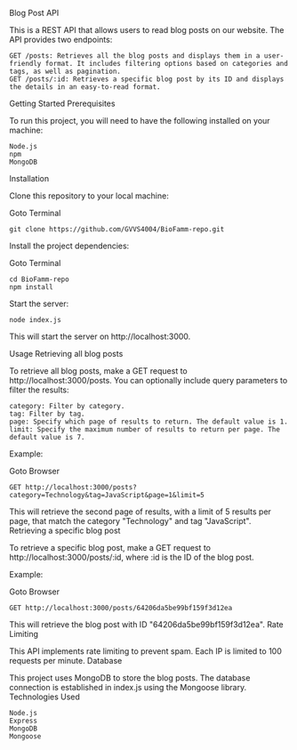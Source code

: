 Blog Post API

This is a REST API that allows users to read blog posts on our website. The API provides two endpoints:

    GET /posts: Retrieves all the blog posts and displays them in a user-friendly format. It includes filtering options based on categories and tags, as well as pagination.
    GET /posts/:id: Retrieves a specific blog post by its ID and displays the details in an easy-to-read format.

Getting Started
Prerequisites

To run this project, you will need to have the following installed on your machine:

    Node.js
    npm
    MongoDB

Installation

Clone this repository to your local machine:

Goto Terminal

    git clone https://github.com/GVVS4004/BioFamm-repo.git

Install the project dependencies:

Goto Terminal

    cd BioFamm-repo
    npm install

Start the server:


    node index.js
  This will start the server on http://localhost:3000.

Usage
Retrieving all blog posts

To retrieve all blog posts, make a GET request to http://localhost:3000/posts. You can optionally include query parameters to filter the results:

    category: Filter by category.
    tag: Filter by tag.
    page: Specify which page of results to return. The default value is 1.
    limit: Specify the maximum number of results to return per page. The default value is 7.

Example:

Goto Browser

    GET http://localhost:3000/posts?category=Technology&tag=JavaScript&page=1&limit=5

This will retrieve the second page of results, with a limit of 5 results per page, that match the category "Technology" and tag "JavaScript".
Retrieving a specific blog post

To retrieve a specific blog post, make a GET request to http://localhost:3000/posts/:id, where :id is the ID of the blog post.

Example:

Goto Browser

    GET http://localhost:3000/posts/64206da5be99bf159f3d12ea

This will retrieve the blog post with ID "64206da5be99bf159f3d12ea".
Rate Limiting

This API implements rate limiting to prevent spam. Each IP is limited to 100 requests per minute.
Database

This project uses MongoDB to store the blog posts. The database connection is established in index.js using the Mongoose library.
Technologies Used

    Node.js
    Express
    MongoDB
    Mongoose
